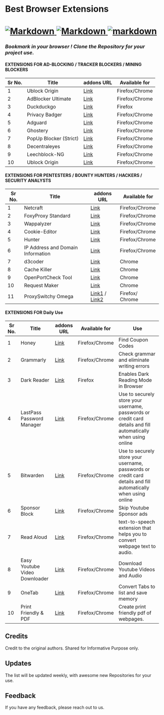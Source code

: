 # Best Browser Extensions

<h1 align="left">
  <a href="https://github.com/Gilfoyleee/Best-Repo-for-Web-Developers">
    <img src="https://forthebadge.com/images/badges/made-with-markdown.svg" alt="Markdown">
      <img src="https://forthebadge.com/images/badges/built-with-love.svg" alt="Markdown">
      <img src ="https://forthebadge.com/images/badges/powered-by-coffee.svg" alt="markdown">
  </a>
</h1>

### *Bookmark in your browser ! Clone the Repository for your project use.*

#### EXTENSIONS FOR AD-BLOCKING / TRACKER BLOCKERS / MINING BLOCKERS
|Sr No.| Title | addons URL | Available for |
|------| ----------------- | -------------|------|
|1|Ublock Origin | [Link](https://addons.mozilla.org/en-US/firefox/addon/ublock-origin/)|Firefox/Chrome|
|2| AdBlocker Ultimate | [Link](https://addons.mozilla.org/en-US/firefox/addon/adblocker-ultimate/)|Firefox/Chrome|
|3|Duckduckgo | [Link](https://addons.mozilla.org/en-US/firefox/addon/duckduckgo-for-firefox/)|Firefox|
|4|Privacy Badger | [Link](https://addons.mozilla.org/en-US/firefox/addon/privacy-badger17/)|Firefox/Chrome|
|5|Adguard | [Link](https://addons.mozilla.org/en-US/firefox/addon/adguard-adblocker/)|Firefox/Chrome|
|6|Ghostery| [Link](https://addons.mozilla.org/en-US/firefox/addon/ghostery/)|Firefox/Chrome|
|7|PopUp Blocker (Strict) | [Link](https://addons.mozilla.org/en-US/firefox/addon/popup-blocker/)|Firefox/Chrome|
|8|Decentraleyes| [Link](https://addons.mozilla.org/en-US/firefox/addon/decentraleyes/)|Firefox/Chrome|
|9|Leechblock-NG| [Link](https://addons.mozilla.org/en-US/firefox/addon/leechblock-ng/)|Firefox/Chrome|
|10|Ublock Origin | [Link](https://addons.mozilla.org/en-US/firefox/addon/ublock-origin/)|Firefox/Chrome|

<!--
#### EXTENSIONS FOR DEVELOPERS
|Sr No.| Title | addons URL | Available for |
|------| ----------------- | -------------|------|
|1|Ublock Origin | [Link](https://addons.mozilla.org/en-US/firefox/addon/ublock-origin/)|Firefox/Chrome|
|2|Ublock Origin | [Link](https://addons.mozilla.org/en-US/firefox/addon/ublock-origin/)|Firefox/Chrome|
|3|Ublock Origin | [Link](https://addons.mozilla.org/en-US/firefox/addon/ublock-origin/)|Firefox/Chrome|
|4|Ublock Origin | [Link](https://addons.mozilla.org/en-US/firefox/addon/ublock-origin/)|Firefox/Chrome|
|5|Ublock Origin | [Link](https://addons.mozilla.org/en-US/firefox/addon/ublock-origin/)|Firefox/Chrome|
|6|Ublock Origin | [Link](https://addons.mozilla.org/en-US/firefox/addon/ublock-origin/)|Firefox/Chrome|
|7|Ublock Origin | [Link](https://addons.mozilla.org/en-US/firefox/addon/ublock-origin/)|Firefox/Chrome|
|8|Ublock Origin | [Link](https://addons.mozilla.org/en-US/firefox/addon/ublock-origin/)|Firefox/Chrome|
|9|Ublock Origin | [Link](https://addons.mozilla.org/en-US/firefox/addon/ublock-origin/)|Firefox/Chrome|
|10|Ublock Origin | [Link](https://addons.mozilla.org/en-US/firefox/addon/ublock-origin/)|Firefox/Chrome|  -->


#### EXTENSIONS FOR PENTESTERS / BOUNTY HUNTERS / HACKERS / SECURITY ANALYSTS
|Sr No.| Title | addons URL | Available for |
|------| ----------------- | -------------|------|
|1|Netcraft| [Link](https://addons.mozilla.org/en-US/firefox/addon/netcraft-toolbar/)|Firefox/Chrome|
|2|FoxyProxy Standard | [Link](https://addons.mozilla.org/en-US/firefox/addon/foxyproxy-standard/)|Firefox/Chrome|
|3|Wappalyzer | [Link](https://addons.mozilla.org/en-US/firefox/addon/wappalyzer/)|Firefox/Chrome|
|4|Cookie-Editor | [Link](https://addons.mozilla.org/en-US/firefox/addon/cookie-editor/)|Firefox/Chrome|
|5|Hunter | [Link](https://addons.mozilla.org/en-US/firefox/addon/hunterio/)|Firefox/Chrome|
|6|IP Address and Domain Information| [Link](https://addons.mozilla.org/en-US/firefox/addon/ip-address-and-domain-info/)|Firefox/Chrome|
|7|d3coder| [Link](https://chrome.google.com/webstore/detail/d3coder/gncnbkghencmkfgeepfaonmegemakcol)|Chrome|
|8|Cache Killer| [Link](https://chrome.google.com/webstore/detail/classic-cache-killer/kkmknnnjliniefekpicbaaobdnjjikfp)|Chrome|
|9|OpenPortCheck Tool| [Link](https://chrome.google.com/webstore/detail/open-port-check-tool/lefghalnfhaklfbndadklndcndabkadb)|Chrome|
|10|Request Maker| [Link](https://chrome.google.com/webstore/detail/request-maker/kajfghlhfkcocafkcjlajldicbikpgnp)|Chrome|
|11| ProxySwitchy Omega| [Link1](https://addons.mozilla.org/en-US/firefox/addon/switchyomega/) / [Link2](https://chrome.google.com/webstore/detail/proxy-switchyomega/padekgcemlokbadohgkifijomclgjgif)|Firefox/ Chrome|


#### EXTENSIONS FOR Daily Use
|Sr No.| Title | addons URL | Available for |Use
|------| ----------------- | -------------|------|------|
|1|Honey| [Link](https://addons.mozilla.org/en-US/firefox/addon/honey/)|Firefox/Chrome|Find Coupon Codes |
|2|Grammarly | [Link](https://addons.mozilla.org/en-US/firefox/addon/grammarly-1/)|Firefox/Chrome|Check grammar and eliminate writing errors|
|3|Dark Reader | [Link](https://addons.mozilla.org/en-US/firefox/addon/darkreader/)|Firefox|Enables Dark Reading Mode in Browser|
|4|LastPass Password Manager | [Link](https://addons.mozilla.org/en-US/firefox/addon/lastpass-password-manager/)|Firefox/Chrome|Use to securely store your username, passwords or credit card details and fill automatically when using online|
|5|Bitwarden | [Link](https://addons.mozilla.org/en-US/firefox/addon/bitwarden-password-manager/)|Firefox/Chrome|Use to securely store your username, passwords or credit card details and fill automatically when using online|
|6|Sponsor Block | [Link](https://addons.mozilla.org/en-US/firefox/addon/sponsorblock/)|Firefox/Chrome|Skip Youtube Sponsor ads |
|7|Read Aloud| [Link](https://addons.mozilla.org/en-US/firefox/addon/read-aloud/)|Firefox/Chrome|text-to-speech extension that helps you to convert webpage text to audio.|
|8|Easy Youtube Video Downloader|[Link](https://addons.mozilla.org/en-US/firefox/addon/easy-youtube-video-download/)|Firefox/Chrome|Download Youtube Videos and Audio|
|9|OneTab | [Link](https://addons.mozilla.org/en-US/firefox/addon/onetab/)|Firefox/Chrome|Convert Tabs to list and save memory|
|10|Print Friendly & PDF| [Link](https://addons.mozilla.org/en-US/firefox/addon/print-friendly-pdf/)|Firefox/Chrome|Create print friendly pdf of webpages.|


## Credits
<!-- Credits -->
Credit to the original authors. Shared for Informative Purpose only.
## Updates
<!-- Updates -->
The list will be updated weekly, with awesome new Repositories for your use.
## Feedback
<!-- feedback -->
If you have any feedback, please reach out to us.

<!------------------------------------------------------------------------------------------------------------------------------------------------------->
